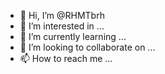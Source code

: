 - 👋 Hi, I’m @RHMTbrh
- 👀 I’m interested in ...
- 🌱 I’m currently learning ...
- 💞️ I’m looking to collaborate on ...
- 📫 How to reach me ...

<!---
RHMTbrh/RHMTbrh is a ✨ special ✨ repository because its `README.md` (this file) appears on your GitHub profile.
You can click the Preview link to take a look at your changes.
--->
